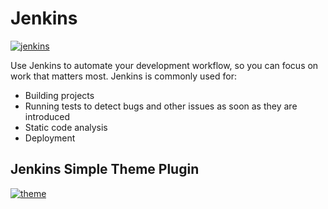 # Jenkins

[![jenkins](https://www.jenkins.io/sites/default/files/jenkins_logo.png)](https://www.jenkins.io/)

Use Jenkins to automate your development workflow, so you can focus on work that matters most. Jenkins is commonly used for:

- Building projects
- Running tests to detect bugs and other issues as soon as they are introduced
- Static code analysis
- Deployment

## Jenkins Simple Theme Plugin

[![theme](jenkins-material-theme)](https://github.com/afonsof/jenkins-material-theme)
